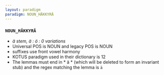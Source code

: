 ```yaml
---
layout: paradigm
paradigm: NOUN_HÄKKYRÄ
---
```

### ` NOUN_HÄKKYRÄ `

* _ä stem, ä : ö : 0 variations_
* Universal POS is NOUN and legacy POS is NOUN
* suffixes use front vowel harmony
* KOTUS paradigm used in their dictionary is 12
* The lemmas must end in * ä * (which will be deleted to form an invariant stub) and the regex matching the lemma is ` ä `
